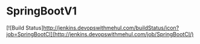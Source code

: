 # SpringBootV1
[![Build Status]http://jenkins.devopswithmehul.com/buildStatus/icon?job=SpringBootCI](http://jenkins.devopswithmehul.com/job/SpringBootCI/)